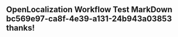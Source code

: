 <properties
ms.topic="hero-topic"
ms.test1="hero-topic"
ms.test2="test"/>

## OpenLocalization Workflow Test MarkDown bc569e97-ca8f-4e39-a131-24b943a03853 thanks!
